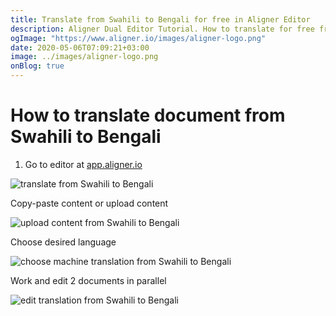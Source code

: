 ```yaml
---
title: Translate from Swahili to Bengali for free in Aligner Editor
description: Aligner Dual Editor Tutorial. How to translate for free from Swahili to Bengali. Aligner is multilingual document management platform. 
ogImage: "https://www.aligner.io/images/aligner-logo.png"
date: 2020-05-06T07:09:21+03:00
image: ../images/aligner-logo.png
onBlog: true
---
```


# How to translate document from Swahili to Bengali

1. Go to editor at [app.aligner.io](https://app.aligner.io "Aligner App web page")

![translate from Swahili to Bengali](../aligner-blank-editor.png "translate from Swahili to Bengali")

Copy-paste content or upload content

![upload content from Swahili to Bengali](../aligner-uploaded-document.png "upload content from Swahili to Bengali")

Choose desired language

![choose machine translation from Swahili to Bengali](../aligner-language-dropdown.png "choose machine translation from Swahili to Bengali")

Work and edit 2 documents in parallel

![edit translation from Swahili to Bengali](../aligner-double-sitded-editor.png "edit translation from Swahili to Bengali")

